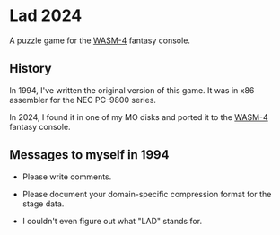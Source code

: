 # Lad 2024

A puzzle game for the [WASM-4] fantasy console.

[WASM-4]: https://wasm4.org

## History

In 1994, I've written the original version of this game.
It was in x86 assembler for the NEC PC-9800 series.

In 2024, I found it in one of my MO disks and ported it
to the [WASM-4] fantasy console.

## Messages to myself in 1994

* Please write comments.

* Please document your domain-specific compression format
  for the stage data.

* I couldn't even figure out what "LAD" stands for.
